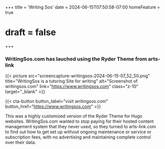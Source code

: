 +++
title = 'Writing Sos'
date = 2024-06-15T07:50:58-07:00
homeFeature = true
# draft = false
+++
### WritingSos.com has lauched using the Ryder Theme from arts-link

{{< picture src="screencapture-writingsos-2024-06-15-07_52_50.png" title="WritingSos is a tutoring Site for writing" alt="Screenshot of writingsos.com" link="https://www.writingsos.com" class="z-10" target="_blank" >}}

{{< cta-button button_label="visit writingsos.com" button_href="https://www.writingsos.com" >}}
<!--more-->

This was a highly customized version of the Ryder Theme for Hugo websites. WritingSos.com wanted to stop paying for their hosted content management system that they never used, so they turned to arts-link.com to find out how to get set up without ongoing maintenance or service or subscription fees, with no advertising and maintaining complete control over their data.